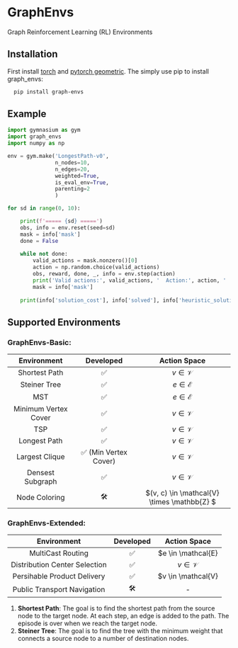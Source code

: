 # GraphEnvs
Graph Reinforcement Learning (RL) Environments

## Installation

First install [torch](https://pytorch.org/) and [pytorch geometric](https://pytorch-geometric.readthedocs.io/en/latest/notes/installation.html). The simply use pip to install graph_envs:
```bash
  pip install graph-envs
```
  
## Example 

```python
import gymnasium as gym 
import graph_envs
import numpy as np

env = gym.make('LongestPath-v0',
               n_nodes=10,
               n_edges=20,
               weighted=True,
               is_eval_env=True, 
               parenting=2
               )

for sd in range(0, 10):

    print(f'===== {sd} =====')
    obs, info = env.reset(seed=sd)
    mask = info['mask']
    done = False
   
    while not done:
        valid_actions = mask.nonzero()[0]
        action = np.random.choice(valid_actions)        
        obs, reward, done, _, info = env.step(action)
        print('Valid actions:', valid_actions, '  Action:', action, '  Reward:', reward, '  Done:', done)
        mask = info['mask']
        
    print(info['solution_cost'], info['solved'], info['heuristic_solution'])

```


## Supported Environments

### GraphEnvs-Basic:

| Environment      | Developed |  Action Space  |
| :----: |    :----:   | :-------:|
| Shortest Path      | ✅       | $v \in \mathcal{V}$   |
| Steiner Tree   | ✅   | $e \in \mathcal{E}$      |
| MST   | ✅  | $e \in \mathcal{E}$      |
| Minimum Vertex Cover  | ✅   | $v \in \mathcal{V}$ |
| TSP   | ✅   | $v \in \mathcal{V}$ |
| Longest Path   | ✅   | $v \in \mathcal{V}$ |
| Largest Clique   | ✅ (Min Vertex Cover) | $v \in \mathcal{V}$ |
| Densest Subgraph   | ✅  | $v \in \mathcal{V}$ |
| Node Coloring  | 🛠️  | $(v, c) \in \mathcal{V} \times \mathbb{Z} $ |

### GraphEnvs-Extended:

| Environment      | Developed |  Action Space  |
| :----: |    :----:   | :-------:|
| MultiCast Routing   | ✅   | $e \in \mathcal{E}|
| Distribution Center Selection  | ✅   | $v \in \mathcal{V}$ |
| Persihable Product Delivery   | ✅   | $v \in \mathcal{V}|
| Public Transport Navigation  | 🛠️   | - |


1. **Shortest Path**: The goal is to find the shortest path from the source node to the target node. At each step, an edge is added to the path. The episode is over when we reach the target node.
2. **Steiner Tree**: The goal is to find the tree with the minimum weight that connects a source node to a number of destination nodes.


